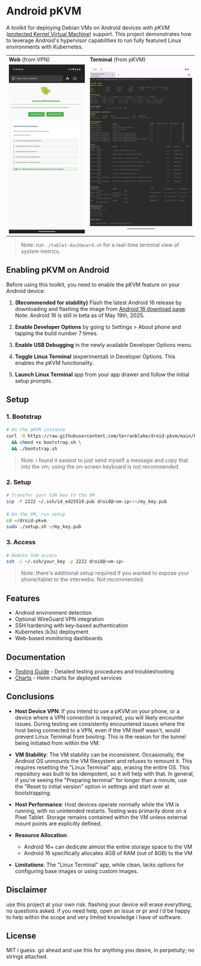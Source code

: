 # Android pKVM

A toolkit for deploying Debian VMs on Android devices with _pKVM_ ([protected Kernel Virtual Machine](https://source.android.com/docs/core/virtualization/security#hypervisor)) support. This project demonstrates how to leverage Android's hypervisor capabilities to run fully featured Linux environments with Kubernetes.

<div align="center">
  <table>
    <tr>
      <td width="43%"><strong>Web</strong> (from VPN)</td>
      <td width="57%"><strong>Terminal</strong> (from pKVM)</td>
    </tr>
    <tr>
      <td><img src="static/images/dashboard-screenshot.png" alt="Web Dashboard" width="100%"></td>
      <td><img src="static/images/tablet-dashboard-screenshot.png" alt="Terminal Dashboard" width="100%"></td>
    </tr>
  </table>
</div>

> Note: run `./tablet-dashboard.sh` for a real-time terminal view of system metrics.

## Enabling pKVM on Android

Before using this toolkit, you need to enable the pKVM feature on your Android device:

1. **(Recommended for stability)** Flash the latest Android 16 release by downloading and flashing the image from [Android 16 download page](https://developer.android.com/about/versions/16/download). Note: Android 16 is still in beta as of May 19th, 2025.

2. **Enable Developer Options** by going to Settings > About phone and tapping the build number 7 times.

3. **Enable USB Debugging** in the newly available Developer Options menu.

4. **Toggle Linux Terminal** (experimental) in Developer Options. This enables the pKVM functionality.

5. **Launch Linux Terminal** app from your app drawer and follow the initial setup prompts.

## Setup

### 1. Bootstrap

```bash
# On the pKVM instance
curl -O https://raw.githubusercontent.com/terranblake/droid-pkvm/main/bootstrap.sh \
  && chmod +x bootstrap.sh \
  && ./bootstrap.sh
```
> Note: i found it easiest to just send myself a message and copy that into the vm; using the on-screen keyboard is not recommended

### 2. Setup

```bash
# Transfer your SSH key to the VM
scp -P 2222 ~/.ssh/id_ed25519.pub droid@<vm-ip>:~/my_key.pub

# On the VM, run setup
cd ~/droid-pkvm
sudo ./setup.sh ~/my_key.pub
```

### 3. Access

```bash
# Remote SSH access
ssh -i ~/.ssh/your_key -p 2222 droid@<vm-ip>
```
> Note: there's additional setup required if you wanted to expose your phone/tablet to the interwebs. Not recommended.

## Features

- Android environment detection
- Optional WireGuard VPN integration
- SSH hardening with key-based authentication
- Kubernetes (k3s) deployment
- Web-based monitoring dashboards

## Documentation

- [Testing Guide](TESTING.md) - Detailed testing procedures and troubleshooting
- [Charts](charts/) - Helm charts for deployed services

## Conclusions

- **Host Device VPN**: If you intend to use a pKVM on your phone, or a device where a VPN connection is required, you will likely encounter issues. During testing we consistently encountered issues where the host being connected to a VPN, even if the VM itself wasn't, would prevent Linux Terminal from booting. This is the reason for the tunnel being initiated from within the VM.

- **VM Stability**: The VM stability can be inconsistent. Occasionally, the Android OS unmounts the VM filesystem and refuses to remount it. This requires resetting the "Linux Terminal" app, erasing the entire OS. This repository was built to be idempotent, so it will help with that. In general, if you're seeing the "Preparing terminal" for longer than a minute, use the "Reset to initial version" option in settings and start over at bootstrapping.

- **Host Performance**: Host devices operate normally while the VM is running, with no unintended restarts. Testing was primarily done on a Pixel Tablet. Storage remains contained within the VM unless external mount points are explicitly defined.

- **Resource Allocation**: 
  - Android 16+ can dedicate almost the entire storage space to the VM
  - Android 16 specifically allocates 4GB of RAM (out of 8GB) to the VM

- **Limitations**: The "Linux Terminal" app, while clean, lacks options for configuring base images or using custom images.

## Disclaimer

use this project at your own risk. flashing your device will erase everything, no questions asked. if you need help, open an issue or pr and i'd be happy to help within the scope and very limited knowledge i have of software.

## License

MIT i guess. go ahead and use this for anything you desire, in perpetuity; no strings attached.
